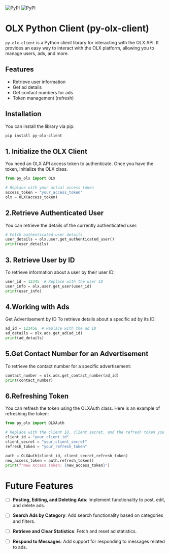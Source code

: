 ![PyPI](https://img.shields.io/pypi/v/py-olx-client)
![PyPI](https://img.shields.io/pypi/pyversions/py-olx-client)
# OLX Python Client (py-olx-client)

`py-olx-client` is a Python client library for interacting with the OLX API. It provides an easy way to interact with the OLX platform, allowing you to manage users, ads, and more.

## Features

- Retrieve user information
- Get ad details
- Get contact numbers for ads
- Token management (refresh)

## Installation

You can install the library via pip:

```bash
pip install py-olx-client
``` 
## 1. Initialize the OLX Client
You need an OLX API access token to authenticate. Once you have the token, initialize the OLX class.
```python
from py_olx import OLX

# Replace with your actual access token
access_token = "your_access_token"
olx = OLX(access_token)
```
## 2.Retrieve Authenticated User
You can retrieve the details of the currently authenticated user.
```python
# Fetch authenticated user details
user_details = olx.user.get_authenticated_user()
print(user_details)
```
## 3. Retrieve User by ID
To retrieve information about a user by their user ID:
```python
user_id = 12345  # Replace with the user ID
user_info = olx.user.get_user(user_id)
print(user_info)
```

## 4.Working with Ads
Get Advertisement by ID
To retrieve details about a specific ad by its ID:

```python
ad_id = 123456  # Replace with the ad ID
ad_details = olx.ads.get_ad(ad_id)
print(ad_details)
```

## 5.Get Contact Number for an Advertisement
To retrieve the contact number for a specific advertisement:

```python
contact_number = olx.ads.get_contact_number(ad_id)
print(contact_number)
```

## 6.Refreshing Token
You can refresh the token using the OLXAuth class. Here is an example of refreshing the token:

```python
from py_olx import OLXAuth

# Replace with the client ID, client secret, and the refresh token you got during initial auth
client_id = "your_client_id"
client_secret = "your_client_secret"
refresh_token = "your_refresh_token"

auth = OLXAuth(client_id, client_secret,refresh_token)
new_access_token = auth.refresh_token()
print(f"New Access Token: {new_access_token}")
```

# Future Features

- [ ] **Posting, Editing, and Deleting Ads**: Implement functionality to post, edit, and delete ads.
- [ ] **Search Ads by Category**: Add search functionality based on categories and filters.
- [ ] **Retrieve and Clear Statistics**: Fetch and reset ad statistics.
- [ ] **Respond to Messages**: Add support for responding to messages related to ads.



